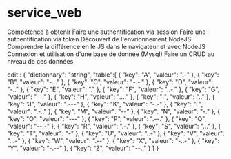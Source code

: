 # service_web
Compétence à obtenir Faire une authentification via session Faire une authentification via token Découvert de l'envrionnement NodeJS Comprendre la différence en le JS dans le navigateur et avec NodeJS Connexion et utilisation d'une base de donnée (Mysql) Faire un CRUD au niveau de ces données


edit : 
{
  "dictionnary": "string",
  "table":[
    {
        "key": "A",
        "valeur": ".-"
    },
    {
        "key": "B",
        "valeur": "-..."
    },
    {
        "key": "C",
        "valeur": "-.-."
    },
    {
        "key": "D",
        "valeur": "-.."
    },
    {
        "key": "E",
        "valeur": "."
    },
    {
        "key": "F",
        "valeur": "..-."
    },
    {
        "key": "G",
        "valeur": "--."
    },
    {
        "key": "H",
        "valeur": "...."
    },
    {
        "key": "I",
        "valeur": ".."
    },
    {
        "key": "J",
        "valeur": ".---"
    },
    {
        "key": "K",
        "valeur": "-.-"
    },
    {
        "key": "L",
        "valeur": ".-.."
    },
    {
        "key": "M",
        "valeur": "--"
    },
    {
        "key": "N",
        "valeur": "-."
    },
    {
        "key": "O",
        "valeur": "---"
    },
    {
        "key": "P",
        "valeur": ".--."
    },
    {
        "key": "Q",
        "valeur": "--.-"
    },
    {
        "key": "R",
        "valeur": ".-."
    },
    {
        "key": "S",
        "valeur": "..."
    },
    {
        "key": "T",
        "valeur": "-"
    },
    {
        "key": "U",
        "valeur": "..-"
    },
    {
        "key": "V",
        "valeur": "...-"
    },
    {
        "key": "W",
        "valeur": ".--"
    },
    {
        "key": "X",
        "valeur": "-..-"
    },
    {
        "key": "Y",
        "valeur": "-.--"
    },
    {
        "key": "Z",
        "valeur": "--.."
    }
]
}
